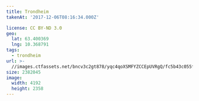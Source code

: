 ```yaml
---
title: Trondheim
takenAt: '2017-12-06T08:16:34.000Z'

license: CC BY-ND 3.0
geo:
  lat: 63.400369
  lng: 10.368791
tags:
  - trondheim
url: >-
  //images.ctfassets.net/bncv3c2gt878/yqc4qoXSMFYZCCEpUVRgQ/fc5b43c055f5a26ea3974142ad63f4a9/trondheim_37981233595_o
size: 2382045
image:
  width: 4192
  height: 2358
---
```

